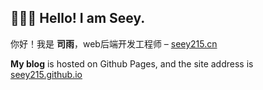 ## 🧑🏻‍💻 Hello! I am Seey.

你好！我是 <strong>司雨</strong>，web后端开发工程师 –
<a href="https://seey215.cn/ ">seey215.cn</a>

**My blog** is hosted on Github Pages, and the site address is
<a href="https://seey215.github.io/Seey215/">seey215.github.io</a>

<!-- ## ⭐ Summary 
<img align="" height="137px" src="https://github-readme-stats.vercel.app/api?username=Seey215&hide_title=false&hide_border=true&show_icons=true&include_all_commits=true&line_height=21&bg_color=0,EC6C6C,FFD479,FFFC79,73FA79&theme=graywhite&locale=cn" /><img align="" height="137px" src="https://github-readme-stats.vercel.app/api/top-langs/?username=Seey215&hide_title=true&hide_border=true&layout=compact&bg_color=0,73FA79,73FDFF,D783FF&theme=graywhite&locale=cn" /> -->